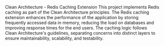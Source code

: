 Clean Architecture - Redis Caching Extension
This project implements Redis caching as part of the Clean Architecture principles. The Redis caching extension enhances the performance of the application by storing frequently accessed data in memory, reducing the load on databases and improving response times for the end users.
The caching logic follows Clean Architecture's guidelines, separating concerns into distinct layers to ensure maintainability, scalability, and testability.